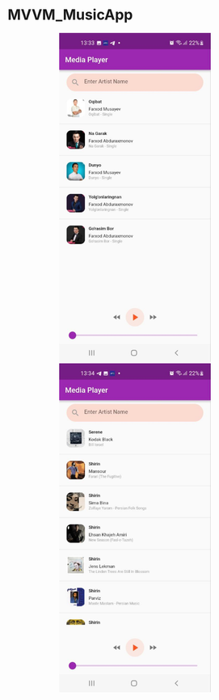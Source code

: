 
# MVVM_MusicApp

<div id="header" align="center">
  <img src="assets/image.jpg" width="300"/>
</div>
<div id="header" align="center">
  <img src="assets/image_2.jpg" width="300"/>
</div>